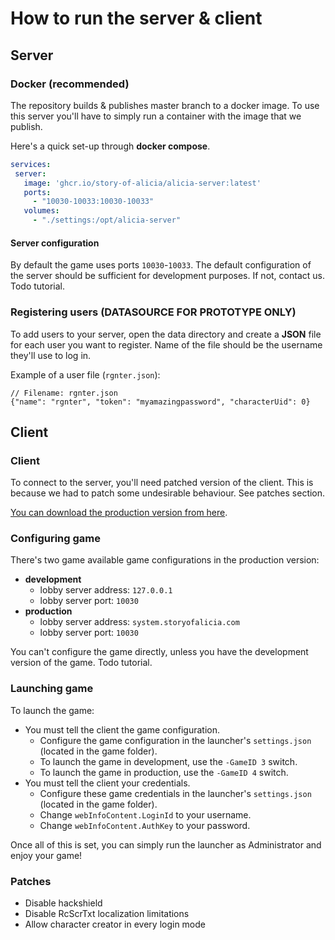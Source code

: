 # How to run the server & client
## Server
### Docker (recommended)
The repository builds & publishes master branch to a docker image. To use this server you'll have to simply run a container with the image that we publish.

Here's a quick set-up through **docker compose**.
```yaml
services:
 server:
   image: 'ghcr.io/story-of-alicia/alicia-server:latest'
   ports:
     - "10030-10033:10030-10033"
   volumes:
     - "./settings:/opt/alicia-server"
```

#### Server configuration
By default the game uses ports `10030`-`10033`. The default configuration of the server should be sufficient for development purposes. If not, contact us. Todo tutorial.

### Registering users (DATASOURCE FOR PROTOTYPE ONLY)
To add users to your server, open the data directory and create a **JSON** file for each user you want to register. Name of the file should be the username they'll use to log in. 

Example of a user file (`rgnter.json`):

```json5
// Filename: rgnter.json
{"name": "rgnter", "token": "myamazingpassword", "characterUid": 0}
```

## Client
### Client
To connect to the server, you'll need patched version of the client. This is because we had to patch some undesirable behaviour. See patches section.

[You can download the production version from here](https://drive.proton.me/urls/XX1GHBQGEW#WXILQk8JS08f).

### Configuring game
There's two game available game configurations in the production version:
- **development**
  - lobby server address: `127.0.0.1`
  - lobby server port: `10030`
- **production**
  - lobby server address: `system.storyofalicia.com`
  - lobby server port: `10030`

You can't configure the game directly, unless you have the development version of the game. Todo tutorial.

### Launching game
To launch the game:

- You must tell the client the game configuration.
  - Configure the game configuration in the launcher's `settings.json` (located in the game folder). 
  - To launch the game in development, use the `-GameID 3` switch.
  - To launch the game in production, use the `-GameID 4` switch.
- You must tell the client your credentials.
  - Configure these game credentials in the launcher's `settings.json` (located in the game folder).
  - Change `webInfoContent.LoginId` to your username.
  - Change `webInfoContent.AuthKey` to your password.

Once all of this is set, you can simply run the launcher as Administrator and enjoy your game!

### Patches
- Disable hackshield
- Disable RcScrTxt localization limitations
- Allow character creator in every login mode

